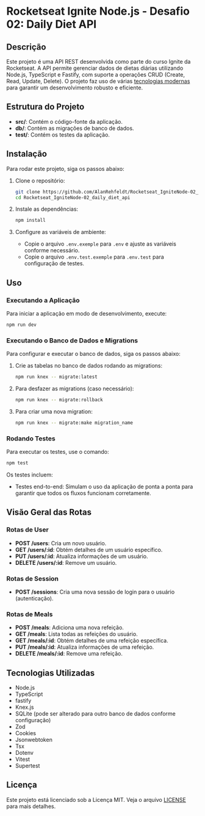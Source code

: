 
# Rocketseat Ignite Node.js - Desafio 02: Daily Diet API

## Descrição

Este projeto é uma API REST desenvolvida como parte do curso Ignite da Rocketseat. A API permite gerenciar dados de dietas diárias utilizando Node.js, TypeScript e Fastify, com suporte a operações CRUD (Create, Read, Update, Delete). O projeto faz uso de várias [tecnologias modernas](#tecnologias-utilizadas) para garantir um desenvolvimento robusto e eficiente.

## Estrutura do Projeto

- **src/**: Contém o código-fonte da aplicação.
- **db/**: Contém as migrações de banco de dados.
- **test/**: Contém os testes da aplicação.

## Instalação

Para rodar este projeto, siga os passos abaixo:

1. Clone o repositório:

    ```bash
    git clone https://github.com/AlanRehfeldt/Rocketseat_IgniteNode-02_daily_diet_api.git
    cd Rocketseat_IgniteNode-02_daily_diet_api
    ```

2. Instale as dependências:

    ```bash
    npm install
    ```

3. Configure as variáveis de ambiente:

    - Copie o arquivo `.env.exemple` para `.env` e ajuste as variáveis conforme necessário.
    - Copie o arquivo `.env.test.exemple` para `.env.test` para configuração de testes.

## Uso

### Executando a Aplicação

Para iniciar a aplicação em modo de desenvolvimento, execute:

```bash
npm run dev
```

### Executando o Banco de Dados e Migrations

Para configurar e executar o banco de dados, siga os passos abaixo:

1. Crie as tabelas no banco de dados rodando as migrations:

    ```bash
    npm run knex -- migrate:latest
    ```

2. Para desfazer as migrations (caso necessário):

    ```bash
    npm run knex -- migrate:rollback
    ```

3. Para criar uma nova migration:

    ```bash
    npm run knex -- migrate:make migration_name
    ```

### Rodando Testes

Para executar os testes, use o comando:

```bash
npm test
```

Os testes incluem:

- Testes end-to-end: Simulam o uso da aplicação de ponta a ponta para garantir que todos os fluxos funcionam corretamente.

## Visão Geral das Rotas

### Rotas de User

- **POST /users**: Cria um novo usuário.
- **GET /users/:id**: Obtém detalhes de um usuário específico.
- **PUT /users/:id**: Atualiza informações de um usuário.
- **DELETE /users/:id**: Remove um usuário.

### Rotas de Session

- **POST /sessions**: Cria uma nova sessão de login para o usuário (autenticação).

### Rotas de Meals

- **POST /meals**: Adiciona uma nova refeição.
- **GET /meals**: Lista todas as refeições do usuário.
- **GET /meals/:id**: Obtém detalhes de uma refeição específica.
- **PUT /meals/:id**: Atualiza informações de uma refeição.
- **DELETE /meals/:id**: Remove uma refeição.

## Tecnologias Utilizadas

- Node.js
- TypeScript
- fastify
- Knex.js
- SQLite (pode ser alterado para outro banco de dados conforme configuração)
- Zod
- Cookies
- Jsonwebtoken
- Tsx
- Dotenv
- Vitest
- Supertest

## Licença

Este projeto está licenciado sob a Licença MIT. Veja o arquivo [LICENSE](LICENSE) para mais detalhes.
